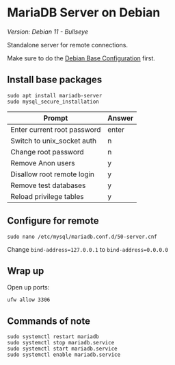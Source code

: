 # MariaDB Server on Debian
*Version: Debian 11 - Bullseye*

Standalone server for remote connections.

Make sure to do the [Debian Base Configuration](https://github.com/Renrek/notes/blob/53442a63853252db4fd410f6985419578d15d8b3/Debian/debian-base-configuration.md#L22) first.

## Install base packages
```shell
sudo apt install mariadb-server
sudo mysql_secure_installation
```
| Prompt | Answer |
| ---- | ---- |
|Enter current root password | enter |
|Switch to unix_socket auth | n |
|Change root password | n |
|Remove Anon users | y |
|Disallow root remote login | y |
|Remove test databases | y |
|Reload privilege tables | y |


## Configure for remote
```shell
sudo nano /etc/mysql/mariadb.conf.d/50-server.cnf
```
Change `bind-address=127.0.0.1` to `bind-address=0.0.0.0`
## Wrap up
Open up ports:
```shell
ufw allow 3306
```

## Commands of note
```shell
sudo systemctl restart mariadb
sudo systemctl stop mariadb.service
sudo systemctl start mariadb.service
sudo systemctl enable mariadb.service
```
















